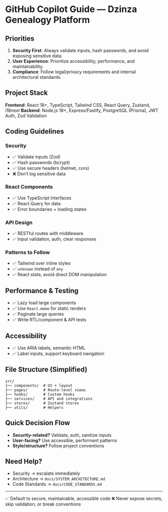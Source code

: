# GitHub Copilot Guide — Dzinza Genealogy Platform

## Priorities

1. **Security First**: Always validate inputs, hash passwords, and avoid exposing sensitive data.
2. **User Experience**: Prioritize accessibility, performance, and maintainability.
3. **Compliance**: Follow legal/privacy requirements and internal architectural standards.

## Project Stack

**Frontend**: React 18+, TypeScript, Tailwind CSS, React Query, Zustand, i18next
**Backend**: Node.js 18+, Express/Fastify, PostgreSQL (Prisma), JWT Auth, Zod Validation

## Coding Guidelines

### Security

* ✅ Validate inputs (Zod)
* ✅ Hash passwords (bcrypt)
* ✅ Use secure headers (helmet, cors)
* ❌ Don’t log sensitive data

### React Components

* ✅ Use TypeScript interfaces
* ✅ React Query for data
* ✅ Error boundaries + loading states

### API Design

* ✅ RESTful routes with middleware
* ✅ Input validation, auth, clear responses

### Patterns to Follow

* ✅ Tailwind over inline styles
* ✅ `unknown` instead of `any`
* ✅ React state, avoid direct DOM manipulation

## Performance & Testing

* ✅ Lazy load large components
* ✅ Use `React.memo` for static renders
* ✅ Paginate large queries
* ✅ Write RTL/component & API tests

## Accessibility

* ✅ Use ARIA labels, semantic HTML
* ✅ Label inputs, support keyboard navigation

## File Structure (Simplified)

```
src/
├── components/  # UI + layout
├── pages/       # Route-level views
├── hooks/       # Custom hooks
├── services/    # API and integrations
├── stores/      # Zustand stores
├── utils/       # Helpers
```

## Quick Decision Flow

* **Security-related?** Validate, auth, sanitize inputs
* **User-facing?** Use accessible, performant patterns
* **Style/structure?** Follow project conventions

## Need Help?

* Security → escalate immediately
* Architecture → `docs/SYSTEM_ARCHITECTURE.md`
* Code Standards → `docs/CODE_STANDARDS.md`

---

✅ Default to secure, maintainable, accessible code
❌ Never expose secrets, skip validation, or break conventions
